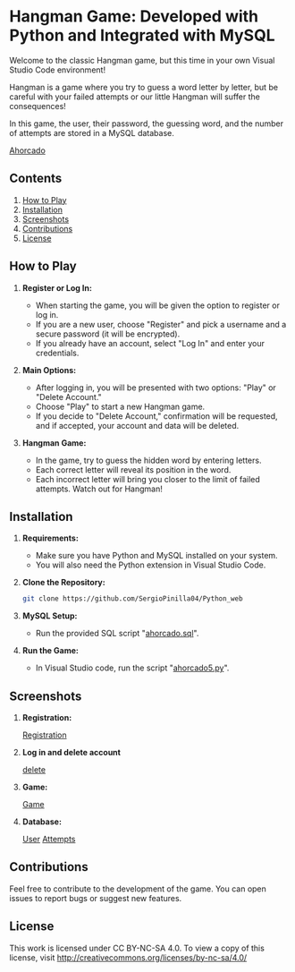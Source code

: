 # Hangman Game: Developed with Python and Integrated with MySQL

Welcome to the classic Hangman game, but this time in your own Visual Studio Code environment!

Hangman is a game where you try to guess a word letter by letter, but be careful with your failed attempts or our little Hangman will suffer the consequences!

In this game, the user, their password, the guessing word, and the number of attempts are stored in a MySQL database.

[Ahorcado](./img/ahorcado.png)

## Contents

1. [How to Play](#how-to-play)
2. [Installation](#installation)
3. [Screenshots](#screenshots)
4. [Contributions](#contributions)
5. [License](#license)

## How to Play

1. **Register or Log In:**
   - When starting the game, you will be given the option to register or log in.
   - If you are a new user, choose "Register" and pick a username and a secure password (it will be encrypted).
   - If you already have an account, select "Log In" and enter your credentials.

2. **Main Options:**
   - After logging in, you will be presented with two options: "Play" or "Delete Account."
   - Choose "Play" to start a new Hangman game.
   - If you decide to "Delete Account," confirmation will be requested, and if accepted, your account and data will be deleted.

3. **Hangman Game:**
   - In the game, try to guess the hidden word by entering letters.
   - Each correct letter will reveal its position in the word.
   - Each incorrect letter will bring you closer to the limit of failed attempts. Watch out for Hangman!

## Installation

1. **Requirements:**
   - Make sure you have Python and MySQL installed on your system.
   - You will also need the Python extension in Visual Studio Code.

2. **Clone the Repository:**
   ```bash
   git clone https://github.com/SergioPinilla04/Python_web

3. **MySQL Setup:**
    - Run the provided SQL script "[ahorcado.sql](./ahorcado.sql)".

4. **Run the Game:**
    - In Visual Studio code, run the script "[ahorcado5.py](./ahorcado5.py)".

## Screenshots

1. **Registration:**

    [Registration](./img/register.png)

2. **Log in and delete account**

    [delete](./img/delete.png)

3. **Game:**

    [Game](./img/game.png)

4. **Database:**

    [User](./img/user.png) [Attempts](./img/attempts.png)

## Contributions

Feel free to contribute to the development of the game. You can open issues to report bugs or suggest new features.

## License

This work is licensed under CC BY-NC-SA 4.0. To view a copy of this license, visit http://creativecommons.org/licenses/by-nc-sa/4.0/
